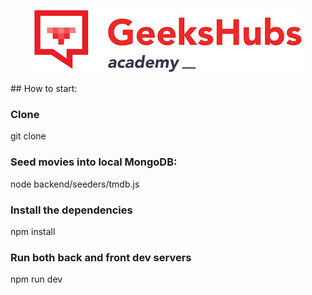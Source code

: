 <p align="center">
    <img src="https://github.com/GeeksHubsAcademy/2020-geekshubs-media/blob/master/image/logo.png">	
</p>
## How to start:

### Clone
git clone

### Seed movies into local MongoDB:
node backend/seeders/tmdb.js

### Install the dependencies
npm install

### Run both back and front dev servers
npm run dev
